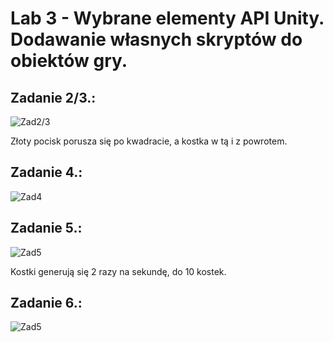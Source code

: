# Lab 3 - Wybrane elementy API Unity. Dodawanie własnych skryptów do obiektów gry.

## Zadanie 2/3.:
![Zad2/3](zad2-3.png)

Złoty pocisk porusza się po kwadracie, a kostka w tą i z powrotem.
## Zadanie 4.:
![Zad4](zad4.png)
## Zadanie 5.:
![Zad5](zad5.png)

Kostki generują się 2 razy na sekundę, do 10 kostek.
## Zadanie 6.:
![Zad5](zad6.png)
